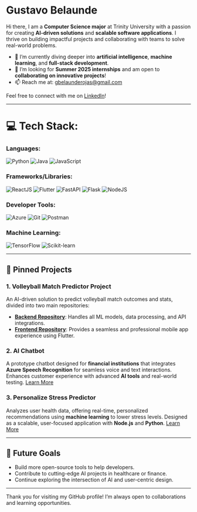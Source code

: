 # Gustavo Belaunde 

Hi there, I am a **Computer Science major** at Trinity University with a passion for creating **AI-driven solutions** and **scalable software applications**. I thrive on building impactful projects and collaborating with teams to solve real-world problems.

- 🌱 I’m currently diving deeper into **artificial intelligence**, **machine learning**, and **full-stack development**.  
- 👯 I’m looking for **Summer 2025 internships** and am open to **collaborating on innovative projects**!  
- 📫 Reach me at: [gbelaunderojas@gmail.com](mailto:gbelaunderojas@gmail.com)  

Feel free to connect with me on [LinkedIn](https://www.linkedin.com/in/gustavobelaunde/)!

---

# 💻 Tech Stack:

### Languages:
![Python](https://img.shields.io/badge/python-%233776AB.svg?style=for-the-badge&logo=python&logoColor=white) 
![Java](https://img.shields.io/badge/java-%23ED8B00.svg?style=for-the-badge&logo=java&logoColor=white) 
![JavaScript](https://img.shields.io/badge/javascript-%23323330.svg?style=for-the-badge&logo=javascript&logoColor=%23F7DF1E) 

### Frameworks/Libraries:
![ReactJS](https://img.shields.io/badge/react-%2320232a.svg?style=for-the-badge&logo=react&logoColor=%2361DAFB) 
![Flutter](https://img.shields.io/badge/Flutter-%2302569B.svg?style=for-the-badge&logo=flutter&logoColor=white) 
![FastAPI](https://img.shields.io/badge/FastAPI-009688?style=for-the-badge&logo=fastapi&logoColor=white) 
![Flask](https://img.shields.io/badge/Flask-%23000000.svg?style=for-the-badge&logo=flask&logoColor=white) 
![NodeJS](https://img.shields.io/badge/node.js-6DA55F?style=for-the-badge&logo=node.js&logoColor=white)

### Developer Tools:
![Azure](https://img.shields.io/badge/Microsoft_Azure-0078D4?style=for-the-badge&logo=microsoft-azure&logoColor=white) 
![Git](https://img.shields.io/badge/git-%23F05033.svg?style=for-the-badge&logo=git&logoColor=white) 
![Postman](https://img.shields.io/badge/Postman-FF6C37?style=for-the-badge&logo=postman&logoColor=white) 

### Machine Learning:
![TensorFlow](https://img.shields.io/badge/TensorFlow-%23FF6F00.svg?style=for-the-badge&logo=tensorflow&logoColor=white) 
![Scikit-learn](https://img.shields.io/badge/Scikit--Learn-%23F7931E.svg?style=for-the-badge&logo=scikit-learn&logoColor=white)



---

## 📌 Pinned Projects

### **1. Volleyball Match Predictor Project**
An AI-driven solution to predict volleyball match outcomes and stats, divided into two main repositories:

- **[Backend Repository](https://github.com/GustavoBelaunde2004/volleyball-predictor-backend)**: Handles all ML models, data processing, and API integrations.
- **[Frontend Repository](https://github.com/GustavoBelaunde2004/volleyball-predictor-frontend)**: Provides a seamless and professional mobile app experience using Flutter.

### **2. AI Chatbot**
A prototype chatbot designed for **financial institutions** that integrates **Azure Speech Recognition** for seamless voice and text interactions. Enhances customer experience with advanced **AI tools** and real-world testing. [Learn More](https://github.com/GustavoBelaunde2004/AI-Chat-Bot)

### **3. Personalize Stress Predictor**
Analyzes user health data, offering real-time, personalized recommendations using **machine learning** to lower stress levels. Designed as a scalable, user-focused application with **Node.js** and **Python**. [Learn More](https://github.com/GustavoBelaunde2004/stress-predictor-backend)

---

## 🚀 Future Goals
- Build more open-source tools to help developers.
- Contribute to cutting-edge AI projects in healthcare or finance.
- Continue exploring the intersection of AI and user-centric design.

---

Thank you for visiting my GitHub profile! I’m always open to collaborations and learning opportunities.

